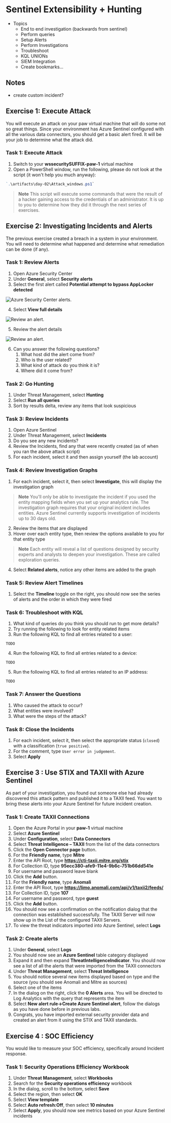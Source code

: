 # Sentinel Extensibility + Hunting

- Topics
  - End to end investigation (backwards from sentinel)
  - Perform queries
  - Setup Alerts
  - Perform Investigations
  - Troubleshoot
  - KQL UNIONs
  - SIEM Integration
  - Create bookmarks...

## Notes

- create custom incident?

## Exercise 1: Execute Attack

You will execute an attack on your paw virtual machine that will do some not so great things. Since your environment has Azure Sentinel configured with all the various data connectors, you should get a basic alert fired. It will be your job to determine what the attack did.

### Task 1: Execute Attack

1. Switch to your **wssecuritySUFFIX-paw-1** virtual machine
2. Open a PowerShell window, run the following, please do not look at the script (it won't help you much anyway):

```PowerShell
`.\artifacts\day-02\Attack_windows.ps1`
```

> **Note** This script will execute some commands that were the result of a hacker gaining access to the credentials of an administrator.  It is up to you to determine how they did it through the next series of exercises.

## Exercise 2: Investigating Incidents and Alerts

The previous exercise created a breach in a system in your environment. You will need to determine what happened and determine what remediation can be done (if any).

### Task 1: Review Alerts

1. Open Azure Security Center
2. Under **General**, select **Security alerts**
3. Select the first alert called **Potential attempt to bypass AppLocker detected**

  ![Azure Security Center alerts.](./media/azure_security_center_alerts.png "Select the first alert")

4. Select **View full details**

  ![Review an alert.](./media/azure_security_center_alert1.png "Review an alert")

5. Review the alert details

  ![Review an alert.](./media/azure_security_center_alert1_details.png "Review an alert")

6. Can you answer the following questions?
   1. What host did the alert come from?
   2. Who is the user related?
   3. What kind of attack do you think it is?
   4. Where did it come from?

### Task 2: Go Hunting

1. Under Threat Management, select **Hunting**
2. Select **Run all queries**
3. Sort by results delta, review any items that look suspicious

### Task 3: Review Incidents

1. Open Azure Sentinel
2. Under Threat Management, select **Incidents**
3. Do you see any new incidents?
4. Review the Incidents, find any that were recently created (as of when you ran the above attack script)
5. For each incident, select it and then assign yourself (the lab account)

### Task 4: Review Investigation Graphs

1. For each incident, select it, then select **Investigate**, this will display the investigation graph

  > **Note** You'll only be able to investigate the incident if you used the entity mapping fields when you set up your analytics rule. The investigation graph requires that your original incident includes entities. Azure Sentinel currently supports investigation of incidents up to 30 days old.

2. Review the items that are displayed
3. Hover over each entity type, then review the options available to you for that entity type

> **Note** Each entity will reveal a list of questions designed by security experts and analysts to deepen your investigation. These are called exploration queries.

4. Select **Related alerts**, notice any other items are added to the graph

### Task 5: Review Alert Timelines

1. Select the **Timeline** toggle on the right, you should now see the series of alerts and the order in which they were fired

### Task 6: Troubleshoot with KQL

1. What kind of queries do you think you should run to get more details?
2. Try running the following to look for entity related items
3. Run the following KQL to find all entries related to a user:

```KQL
TODO
```

4. Run the following KQL to find all entries related to a device:

```KQL
TODO
```

5. Run the following KQL to find all entries related to an IP address:

```KQL
TODO
```

### Task 7: Answer the Questions

1. Who caused the attack to occur?
2. What entities were involved?
3. What were the steps of the attack?

### Task 8: Close the Incidents

1. For each incident, select it, then select the appropriate status (`closed`) with a classification (`true positive`).
2. For the comment, type `User error in judgement`.
3. Select **Apply**

## Exercise 3 : Use STIX and TAXII with Azure Sentinel

As part of your investigation, you found out someone else had already discovered this attack pattern and published it to a TAXII feed. You want to bring these alerts into your Azure Sentinel for future incident creation.

### Task 1: Create TAXII Connections

1. Open the Azure Portal in your **paw-1** virtual machine
2. Select **Azure Sentinel**
3. Under **Configuration**, select **Data Connectors**
4. Select **Threat Intelligence – TAXII** from the list of the data connectors
5. Click the **Open Connector page** button.
6. For the **Friendly name**, type **Mitre**
7. Enter the API Root, type **https://cti-taxii.mitre.org/stix**
8. For Collection ID, type **95ecc380-afe9-11e4-9b6c-751b66dd541e**
9. For username and password leave blank
10. Click the **Add** button.
11. For the **Friendly name**, type **Anomali**
12. Enter the API Root, type **https://limo.anomali.com/api/v1/taxii2/feeds/**
13. For Collection ID, type **107**
14. For username and password, type **guest**
15. Click the **Add** button.
16. You should now see a confirmation on the notification dialog that the connection was established successfully. The TAXII Server will now show up in the List of the configured TAXII Servers.
17. To view the threat indicators imported into Azure Sentinel, select **Logs**

### Task 2: Create alerts

1. Under **General**, select **Logs**
2. You should now see an **Azure Sentinel** table category displayed
3. Expand it and then expand **ThreatIntelligenceIndicator**. You should now see a list of all the alerts that were imported from the TAXII connectors
4. Under **Threat Management**, select **Threat Intelligence**
5. You should notice several new items displayed based on type and the source (you should see Anomali and Mitre as sources)
6. Select one of the items
7. In the dialog on the right, click the **0 Alerts** area. You will be directed to Log Analytics with the query that represents the item
8. Select **New alert rule->Create Azure Sentinel alert**, follow the dialogs as you have done before in previous labs.
9. Congrats, you have imported external security provider data and created an alert from it using the STIX and TAXII standards.

## Exercise 4 : SOC Efficiency

You would like to measure your SOC efficiency, specifically around Incident response.

### Task 1: Security Operations Efficiency Workbook

1. Under **Threat Management**, select **Workbooks**
2. Search for the **Security operations efficiency** workbook
3. In the dialog, scroll to the bottom, select **Save**
4. Select the region, then select **OK**
5. Select **View template**
6. Select **Auto refresh:Off**, then select **10 minutes**
7. Select **Apply**, you should now see metrics based on your Azure Sentinel incidents
